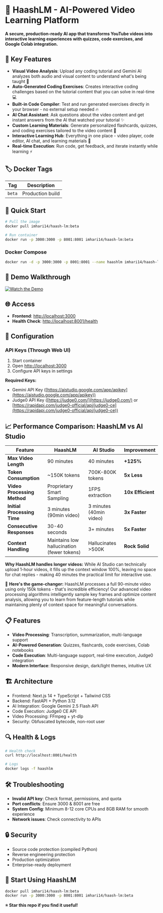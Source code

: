 # 🚀 HaashLM - AI-Powered Video Learning Platform

**A secure, production-ready AI app that transforms YouTube videos into interactive learning experiences with quizzes, code exercises, and Google Colab integration.**

## 🎯 Key Features

- **Visual Video Analysis**: Upload any coding tutorial and Gemini AI analyzes both audio and visual content to understand what's being taught 🧠
- **Auto-Generated Coding Exercises**: Creates interactive coding challenges based on the tutorial content that you can solve in real-time 💻
- **Built-in Code Compiler**: Test and run generated exercises directly in your browser - no external setup needed 🔥
- **AI Chat Assistant**: Ask questions about the video content and get instant answers from the AI that watched your tutorial ✨
- **Custom Learning Materials**: Generate personalized flashcards, quizzes, and coding exercises tailored to the video content 📓
- **Interactive Learning Hub**: Everything in one place - video player, code editor, AI chat, and learning materials 🎨
- **Real-time Execution**: Run code, get feedback, and iterate instantly while learning ⚡

## 🏷️ Docker Tags

| Tag    | Description        |
| ------ | ------------------ |
| `beta` | Production build   |

## 🚀 Quick Start

```bash
# Pull the image
docker pull imhari14/haash-lm:beta

# Run container
docker run -p 3000:3000 -p 8001:8001 imhari14/haash-lm:beta
```

### Docker Compose

```bash
docker run -d -p 3000:3000 -p 8001:8001 --name haashlm imhari14/haash-lm:beta
```
## 🎥 Demo Walkthrough

[![Watch the Demo](https://img.youtube.com/vi/c3EXpJ3FXUQ/maxresdefault.jpg)](https://youtu.be/msM2Nej8m_M?si=TFtODnY6UOK3jkcs)


## 🌐 Access

- **Frontend**: [http://localhost:3000](http://localhost:3000)
- **Health Check**: [http://localhost:8001/health](http://localhost:8001/health)

## 🔧 Configuration

### API Keys (Through Web UI)

1. Start container
2. Open [http://localhost:3000](http://localhost:3000)
3. Configure API keys in settings

**Required Keys:**

- Gemini API Key ([https://aistudio.google.com/app/apikey](https://aistudio.google.com/app/apikey))
- Judge0 API Key ([https://judge0.com/](https://judge0.com/) or [https://rapidapi.com/judge0-official/api/judge0-ce](https://rapidapi.com/judge0-official/api/judge0-ce))

## 📈 Performance Comparison: HaashLM vs AI Studio

| Feature | **HaashLM** | AI Studio | Improvement |
|---------|-------------|-----------|-------------|
| **Max Video Length** | 90 minutes | 40 minutes | **+125%** |
| **Token Consumption** | ~150K tokens | 700K-800K tokens | **5x Less** |
| **Video Processing Method** | Proprietary Smart Sampling | 1FPS extraction | **10x Efficient** |
| **Initial Processing Time** | 3 minutes (90min video) | 3 minutes (40min video) | **3x Faster** |
| **Consecutive Responses** | 30-40 seconds | 3+ minutes | **5x Faster** |
| **Context Handling** | Maintains low hallucination (fewer tokens) | Hallucinates >500K | **Rock Solid** |

**Why HaashLM handles longer videos:** While AI Studio can technically upload 1-hour videos, it fills up the context window 100%, leaving no space for chat replies - making 40 minutes the practical limit for interactive use. 

🚀 **Here's the game-changer:** HaashLM processes a full 90-minute video using only 150k tokens - that's incredible efficiency! Our advanced video processing algorithms intelligently sample key frames and optimize content analysis, allowing you to learn from feature-length tutorials while maintaining plenty of context space for meaningful conversations.

## 📋 Features

- **Video Processing**: Transcription, summarization, multi-language support
- **AI-Powered Generation**: Quizzes, flashcards, code exercises, Colab notebooks
- **Code Execution**: Multi-language support, real-time execution, Judge0 integration
- **Modern Interface**: Responsive design, dark/light themes, intuitive UX

## 🏗️ Architecture

- Frontend: Next.js 14 + TypeScript + Tailwind CSS
- Backend: FastAPI + Python 3.12
- AI Integration: Google Gemini 2.5 Flash API
- Code Execution: Judge0 CE API
- Video Processing: FFmpeg + yt-dlp
- Security: Obfuscated bytecode, non-root user

## 🔍 Health & Logs

```bash
# Health check
curl http://localhost:8001/health

# Logs
docker logs -f haashlm
```

## 🛠️ Troubleshooting

- **Invalid API key**: Check format, permissions, and quota
- **Port conflicts**: Ensure 3000 & 8001 are free
- **System Config**: Minimum 8-12 core CPUs and 8GB RAM for smooth experience
- **Network issues**: Check connectivity to APIs

## 🔒 Security

- Source code protection (compiled Python)
- Reverse engineering protection
- Production optimization
- Enterprise-ready deployment

## 🚀 Start Using HaashLM

```bash
docker pull imhari14/haash-lm:beta
docker run -p 3000:3000 -p 8001:8001 imhari14/haash-lm:beta
```

**⭐ Star this repo if you find it useful!**
